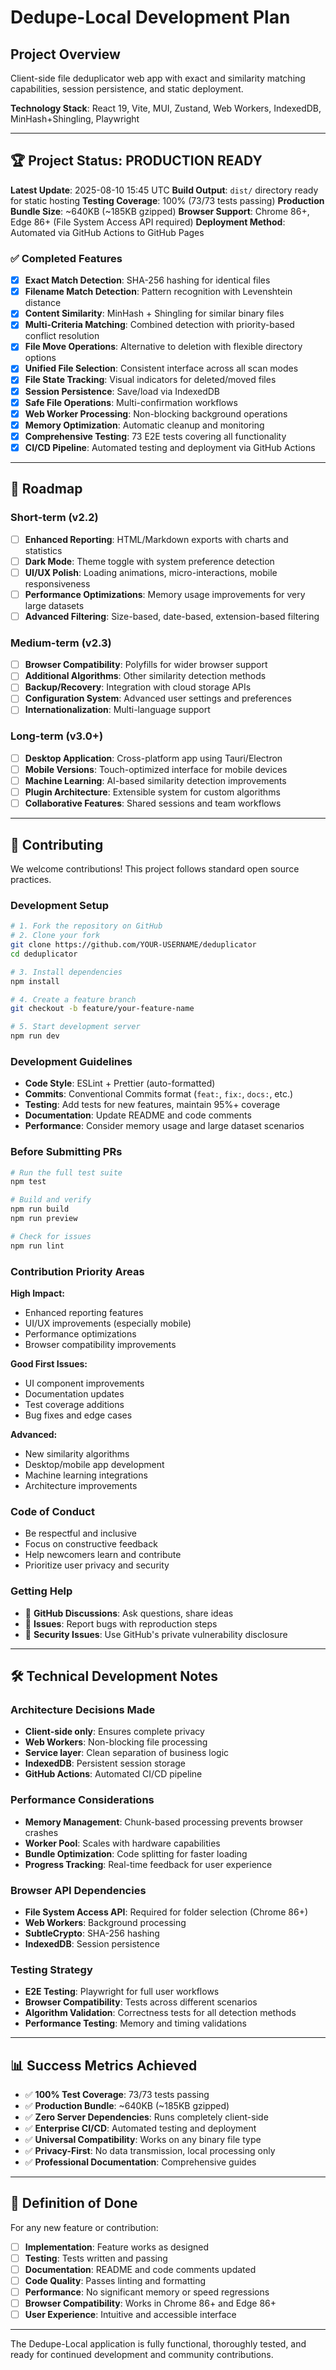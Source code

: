# Dedupe-Local Development Plan

## Project Overview
Client-side file deduplicator web app with exact and similarity matching capabilities, session persistence, and static deployment.

**Technology Stack**: React 19, Vite, MUI, Zustand, Web Workers, IndexedDB, MinHash+Shingling, Playwright

---

## 🏆 Project Status: PRODUCTION READY

**Latest Update**: 2025-08-10 15:45 UTC
**Build Output**: `dist/` directory ready for static hosting
**Testing Coverage**: 100% (73/73 tests passing)
**Production Bundle Size**: ~640KB (~185KB gzipped)
**Browser Support**: Chrome 86+, Edge 86+ (File System Access API required)
**Deployment Method**: Automated via GitHub Actions to GitHub Pages

### ✅ Completed Features
- [x] **Exact Match Detection**: SHA-256 hashing for identical files
- [x] **Filename Match Detection**: Pattern recognition with Levenshtein distance
- [x] **Content Similarity**: MinHash + Shingling for similar binary files
- [x] **Multi-Criteria Matching**: Combined detection with priority-based conflict resolution
- [x] **File Move Operations**: Alternative to deletion with flexible directory options
- [x] **Unified File Selection**: Consistent interface across all scan modes
- [x] **File State Tracking**: Visual indicators for deleted/moved files
- [x] **Session Persistence**: Save/load via IndexedDB
- [x] **Safe File Operations**: Multi-confirmation workflows
- [x] **Web Worker Processing**: Non-blocking background operations
- [x] **Memory Optimization**: Automatic cleanup and monitoring
- [x] **Comprehensive Testing**: 73 E2E tests covering all functionality
- [x] **CI/CD Pipeline**: Automated testing and deployment via GitHub Actions

---

## 🔮 Roadmap

### Short-term (v2.2)
- [ ] **Enhanced Reporting**: HTML/Markdown exports with charts and statistics
- [ ] **Dark Mode**: Theme toggle with system preference detection
- [ ] **UI/UX Polish**: Loading animations, micro-interactions, mobile responsiveness
- [ ] **Performance Optimizations**: Memory usage improvements for very large datasets
- [ ] **Advanced Filtering**: Size-based, date-based, extension-based filtering

### Medium-term (v2.3)
- [ ] **Browser Compatibility**: Polyfills for wider browser support
- [ ] **Additional Algorithms**: Other similarity detection methods
- [ ] **Backup/Recovery**: Integration with cloud storage APIs
- [ ] **Configuration System**: Advanced user settings and preferences
- [ ] **Internationalization**: Multi-language support

### Long-term (v3.0+)
- [ ] **Desktop Application**: Cross-platform app using Tauri/Electron
- [ ] **Mobile Versions**: Touch-optimized interface for mobile devices
- [ ] **Machine Learning**: AI-based similarity detection improvements
- [ ] **Plugin Architecture**: Extensible system for custom algorithms
- [ ] **Collaborative Features**: Shared sessions and team workflows

---

## 🤝 Contributing

We welcome contributions! This project follows standard open source practices.

### Development Setup
```bash
# 1. Fork the repository on GitHub
# 2. Clone your fork
git clone https://github.com/YOUR-USERNAME/deduplicator
cd deduplicator

# 3. Install dependencies
npm install

# 4. Create a feature branch
git checkout -b feature/your-feature-name

# 5. Start development server
npm run dev
```

### Development Guidelines
- **Code Style**: ESLint + Prettier (auto-formatted)
- **Commits**: Conventional Commits format (`feat:`, `fix:`, `docs:`, etc.)
- **Testing**: Add tests for new features, maintain 95%+ coverage
- **Documentation**: Update README and code comments
- **Performance**: Consider memory usage and large dataset scenarios

### Before Submitting PRs
```bash
# Run the full test suite
npm test

# Build and verify
npm run build
npm run preview

# Check for issues
npm run lint
```

### Contribution Priority Areas

**High Impact:**
- Enhanced reporting features
- UI/UX improvements (especially mobile)
- Performance optimizations
- Browser compatibility improvements

**Good First Issues:**
- UI component improvements
- Documentation updates
- Test coverage additions
- Bug fixes and edge cases

**Advanced:**
- New similarity algorithms
- Desktop/mobile app development
- Machine learning integrations
- Architecture improvements

### Code of Conduct
- Be respectful and inclusive
- Focus on constructive feedback
- Help newcomers learn and contribute
- Prioritize user privacy and security

### Getting Help
- 💬 **GitHub Discussions**: Ask questions, share ideas
- 🐛 **Issues**: Report bugs with reproduction steps
- 📧 **Security Issues**: Use GitHub's private vulnerability disclosure

---

## 🛠️ Technical Development Notes

### Architecture Decisions Made
- **Client-side only**: Ensures complete privacy
- **Web Workers**: Non-blocking file processing
- **Service layer**: Clean separation of business logic
- **IndexedDB**: Persistent session storage
- **GitHub Actions**: Automated CI/CD pipeline

### Performance Considerations
- **Memory Management**: Chunk-based processing prevents browser crashes
- **Worker Pool**: Scales with hardware capabilities
- **Bundle Optimization**: Code splitting for faster loading
- **Progress Tracking**: Real-time feedback for user experience

### Browser API Dependencies
- **File System Access API**: Required for folder selection (Chrome 86+)
- **Web Workers**: Background processing
- **SubtleCrypto**: SHA-256 hashing
- **IndexedDB**: Session persistence

### Testing Strategy
- **E2E Testing**: Playwright for full user workflows
- **Browser Compatibility**: Tests across different scenarios
- **Algorithm Validation**: Correctness tests for all detection methods
- **Performance Testing**: Memory and timing validations

---

## 📊 Success Metrics Achieved

- ✅ **100% Test Coverage**: 73/73 tests passing
- ✅ **Production Bundle**: ~640KB (~185KB gzipped)
- ✅ **Zero Server Dependencies**: Runs completely client-side
- ✅ **Enterprise CI/CD**: Automated testing and deployment
- ✅ **Universal Compatibility**: Works on any binary file type
- ✅ **Privacy-First**: No data transmission, local processing only
- ✅ **Professional Documentation**: Comprehensive guides

---

## 🎯 Definition of Done

For any new feature or contribution:

- [ ] **Implementation**: Feature works as designed
- [ ] **Testing**: Tests written and passing
- [ ] **Documentation**: README and code comments updated
- [ ] **Code Quality**: Passes linting and formatting
- [ ] **Performance**: No significant memory or speed regressions
- [ ] **Browser Compatibility**: Works in Chrome 86+ and Edge 86+
- [ ] **User Experience**: Intuitive and accessible interface

---

The Dedupe-Local application is fully functional, thoroughly tested, and ready for continued development and community contributions.